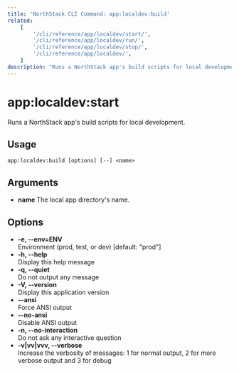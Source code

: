 ```yaml
---
title: 'NorthStack CLI Command: app:localdev:build'
related:
    [
        '/cli/reference/app/localdev/start/',
        '/cli/reference/app/localdev/run/',
        '/cli/reference/app/localdev/stop/',
        '/cli/reference/app/localdev/',
    ]
description: "Runs a NorthStack app's build scripts for local development."
---
```


# app:localdev:start

Runs a NorthStack app's build scripts for local development.

## Usage

`app:localdev:build [options] [--] <name>`

## Arguments

-   **name**
    The local app directory's name.

## Options

-   **-e, --env=ENV**  
    Environment (prod, test, or dev) [default: "prod"]
-   **-h, --help**  
    Display this help message
-   **-q, --quiet**  
    Do not output any message
-   **-V, --version**  
    Display this application version
-   **--ansi**  
    Force ANSI output
-   **--no-ansi**  
    Disable ANSI output
-   **-n, --no-interaction**  
    Do not ask any interactive question
-   **-v|vv|vvv, --verbose**  
    Increase the verbosity of messages: 1 for normal output, 2 for more verbose output and 3 for debug
